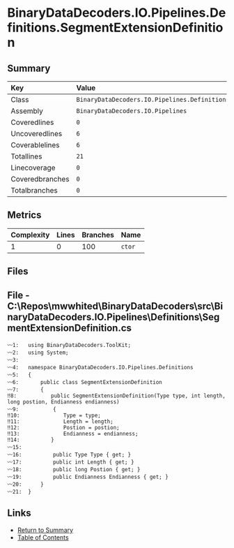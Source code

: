 ﻿# BinaryDataDecoders.IO.Pipelines.Definitions.SegmentExtensionDefinition

## Summary

| Key             | Value                                                                    |
| :-------------- | :----------------------------------------------------------------------- |
| Class           | `BinaryDataDecoders.IO.Pipelines.Definitions.SegmentExtensionDefinition` |
| Assembly        | `BinaryDataDecoders.IO.Pipelines`                                        |
| Coveredlines    | `0`                                                                      |
| Uncoveredlines  | `6`                                                                      |
| Coverablelines  | `6`                                                                      |
| Totallines      | `21`                                                                     |
| Linecoverage    | `0`                                                                      |
| Coveredbranches | `0`                                                                      |
| Totalbranches   | `0`                                                                      |

## Metrics

| Complexity | Lines | Branches | Name    |
| :--------- | :---- | :------- | :------ |
| 1          | 0     | 100      | `ctor`  |

## Files

## File - C:\Repos\mwwhited\BinaryDataDecoders\src\BinaryDataDecoders.IO.Pipelines\Definitions\SegmentExtensionDefinition.cs

```CSharp
〰1:   using BinaryDataDecoders.ToolKit;
〰2:   using System;
〰3:   
〰4:   namespace BinaryDataDecoders.IO.Pipelines.Definitions
〰5:   {
〰6:       public class SegmentExtensionDefinition
〰7:       {
‼8:           public SegmentExtensionDefinition(Type type, int length, long postion, Endianness endianness)
〰9:           {
‼10:              Type = type;
‼11:              Length = length;
‼12:              Postion = postion;
‼13:              Endianness = endianness;
‼14:          }
〰15:  
〰16:          public Type Type { get; }
〰17:          public int Length { get; }
〰18:          public long Postion { get; }
〰19:          public Endianness Endianness { get; }
〰20:      }
〰21:  }
```

## Links

* [Return to Summary](Summary.md)
* [Table of Contents](../TOC.md)


